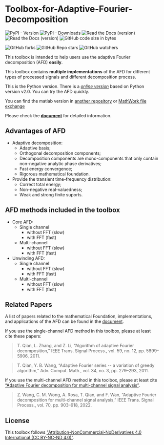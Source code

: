 # Toolbox-for-Adaptive-Fourier-Decomposition

![PyPI - Version](https://img.shields.io/pypi/v/Toolbox-for-Adaptive-Fourier-Decomposition?label=pypi%20version)
![PyPI - Downloads](https://img.shields.io/pypi/dm/Toolbox-for-Adaptive-Fourier-Decomposition?label=pypi%20download)
![Read the Docs (version)](https://img.shields.io/readthedocs/toolbox-for-adaptive-fourier-decomposition/stable?label=docs%20(stable)) 
![Read the Docs (version)](https://img.shields.io/readthedocs/toolbox-for-adaptive-fourier-decomposition/latest?label=docs%20(latest))
![GitHub code size in bytes](https://img.shields.io/github/languages/code-size/pikipity/Toolbox-for-Adaptive-Fourier-Decomposition)


![GitHub forks](https://img.shields.io/github/forks/pikipity/Toolbox-for-Adaptive-Fourier-Decomposition)
![GitHub Repo stars](https://img.shields.io/github/stars/pikipity/Toolbox-for-Adaptive-Fourier-Decomposition)
![GitHub watchers](https://img.shields.io/github/watchers/pikipity/Toolbox-for-Adaptive-Fourier-Decomposition)

This toolbox is intended to help users use the adaptive Fourier decomposition (AFD) **easily**. 

This toolbox contains **multiple implementations** of the AFD for different types of processed signals and different decomposition process.

This is the Python version. There is a [*online version*](https://afd.must.edu.mo/) based on Python version v2.0. You can try the AFD quickly.

You can find the matlab version in [another repository](https://github.com/pikipity/Toolbox-for-Adaptive-Fourier-Decomposition-MATLAB) or [MathWork file exchange](https://www.mathworks.com/matlabcentral/fileexchange/62783-toolbox-for-adaptive-fourier-decomposition)

Please check the [**document**](https://toolbox-for-adaptive-fourier-decomposition.readthedocs.io/) for detailed information. 

## Advantages of AFD

+ Adaptive decomposition:
  + Adaptive basis;
  + Orthogonal decomposition components;
  + Decomposition components are  mono-components that only contain non-negative analytic phase derivatives;
  + Fast energy convergence;
  + Rigorous mathematical foundation.
+ Provide the transient time-frequency distribution:
  + Correct total energy;
  + Non-negative real-valuedness;
  + Weak and strong finite suports.

## AFD methods included in the toolbox

+ Core AFD:
  + Single channel
    + without FFT (slow)
    + with FFT (fast)
  + Multi-channel
    + without FFT (slow)
    + with FFT (fast)
+ Unwinding AFD:
  + Single channel 
    + without FFT (slow)
    + with FFT (fast)
  + Multi-channel
    + without FFT (slow)
    + with FFT (fast)

## Related Papers

A list of papers related to the mathematical Foundation, implementations, and applications of the AFD can be found in the [document](https://toolbox-for-adaptive-fourier-decomposition.readthedocs.io/en/latest/IntroAFD.html).

If you use the single-channel AFD method in this toolbox, please at least cite these papers:

> T. Qian, L. Zhang, and Z. Li, “Algorithm of adaptive Fourier decomposition,” IEEE Trans. Signal Process., vol. 59, no. 12, pp. 5899–5906, 2011.

> T. Qian, Y. B. Wang, “Adaptive Fourier series -- a variation of greedy algorithm," Adv. Comput. Math., vol. 34, no. 3, pp. 279–293, 2011.

If you use the multi-channel AFD method in this toolbox, please at least cite [“Adaptive Fourier decomposition for multi-channel signal analysis”](https://doi.org/10.1109/TSP.2022.3143723).

> Z. Wang, C. M. Wong, A. Rosa, T. Qian, and F. Wan, “Adaptive Fourier decomposition for multi-channel signal analysis,” IEEE Trans. Signal Process., vol. 70, pp. 903–918, 2022.


## License

This toolbox follows ["Attribution-NonCommercial-NoDerivatives 4.0 International (CC BY-NC-ND 4.0)"](https://creativecommons.org/licenses/by-nc-nd/4.0/deed.en).

